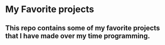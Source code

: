 # My Favorite projects

## This repo contains some of my favorite projects that I have made over my time programming.

